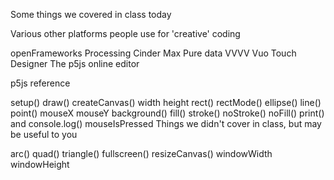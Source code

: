 Some things we covered in class today

Various other platforms people use for 'creative' coding

openFrameworks
Processing
Cinder
Max
Pure data
VVVV
Vuo
Touch Designer
The p5js online editor

p5js reference

setup()
draw()
createCanvas()
width
height
rect()
rectMode()
ellipse()
line()
point()
mouseX
mouseY
background()
fill()
stroke()
noStroke()
noFill()
print() and console.log()
mouseIsPressed
Things we didn't cover in class, but may be useful to you

arc()
quad()
triangle()
fullscreen()
resizeCanvas()
windowWidth
windowHeight
